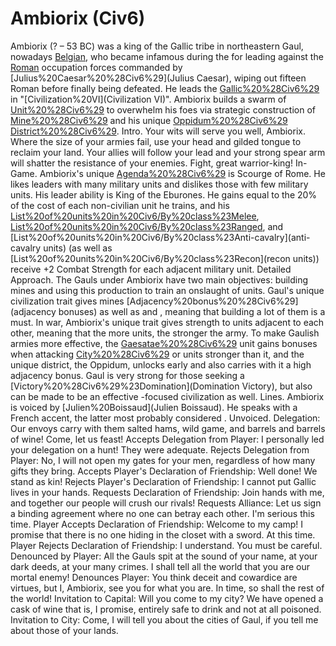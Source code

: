# Ambiorix (Civ6)

Ambiorix (? – 53 BC) was a king of the Gallic tribe in northeastern Gaul, nowadays [Belgian](Belgium), who became infamous during the for leading against the [Roman](Roman) occupation forces commanded by [Julius%20Caesar%20%28Civ6%29](Julius Caesar), wiping out fifteen Roman before finally being defeated. He leads the [Gallic%20%28Civ6%29](Gauls) in "[Civilization%20VI](Civilization VI)".
Ambiorix builds a swarm of [Unit%20%28Civ6%29](units) to overwhelm his foes via strategic construction of [Mine%20%28Civ6%29](mines) and his unique [Oppidum%20%28Civ6%29](Oppidum) [District%20%28Civ6%29](district).
Intro.
 Your wits will serve you well, Ambiorix. Where the size of your armies fail, use your head and gilded tongue to reclaim your land. Your allies will follow your lead and your strong spear arm will shatter the resistance of your enemies. Fight, great warrior-king!
In-Game.
Ambiorix's unique [Agenda%20%28Civ6%29](agenda) is Scourge of Rome. He likes leaders with many military units and dislikes those with few military units.
His leader ability is King of the Eburones. He gains equal to the 20% of the cost of each non-civilian unit he trains, and his [List%20of%20units%20in%20Civ6/By%20class%23Melee](melee), [List%20of%20units%20in%20Civ6/By%20class%23Ranged](ranged), and [List%20of%20units%20in%20Civ6/By%20class%23Anti-cavalry](anti-cavalry units) (as well as [List%20of%20units%20in%20Civ6/By%20class%23Recon](recon units)) receive +2 Combat Strength for each adjacent military unit.
Detailed Approach.
The Gauls under Ambiorix have two main objectives: building mines and using this production to train an onslaught of units. Gaul's unique civilization trait gives mines [Adjacency%20bonus%20%28Civ6%29](adjacency bonuses) as well as and , meaning that building a lot of them is a must. In war, Ambiorix's unique trait gives strength to units adjacent to each other, meaning that the more units, the stronger the army. To make Gaulish armies more effective, the [Gaesatae%20%28Civ6%29](Gaesatae) unit gains bonuses when attacking [City%20%28Civ6%29](cities) or units stronger than it, and the unique district, the Oppidum, unlocks early and also carries with it a high adjacency bonus. Gaul is very strong for those seeking a [Victory%20%28Civ6%29%23Domination](Domination Victory), but also can be made to be an effective -focused civilization as well.
Lines.
Ambiorix is voiced by [Julien%20Boissaud](Julien Boissaud). He speaks with a French accent, the latter most probably considered .
Unvoiced.
Delegation: Our envoys carry with them salted hams, wild game, and barrels and barrels of wine! Come, let us feast!
Accepts Delegation from Player: I personally led your delegation on a hunt! They were adequate.
Rejects Delegation from Player: No, I will not open my gates for your men, regardless of how many gifts they bring.
Accepts Player's Declaration of Friendship: Well done! We stand as kin!
Rejects Player's Declaration of Friendship: I cannot put Gallic lives in your hands.
Requests Declaration of Friendship: Join hands with me, and together our people will crush our rivals!
Requests Alliance: Let us sign a binding agreement where no one can betray each other. I'm serious this time.
Player Accepts Declaration of Friendship: Welcome to my camp! I promise that there is no one hiding in the closet with a sword. At this time.
Player Rejects Declaration of Friendship: I understand. You must be careful.
Denounced by Player: All the Gauls spit at the sound of your name, at your dark deeds, at your many crimes. I shall tell all the world that you are our mortal enemy!
Denounces Player: You think deceit and cowardice are virtues, but I, Ambiorix, see you for what you are. In time, so shall the rest of the world!
Invitation to Capital: Will you come to my city? We have opened a cask of wine that is, I promise, entirely safe to drink and not at all poisoned.
Invitation to City: Come, I will tell you about the cities of Gaul, if you tell me about those of your lands.